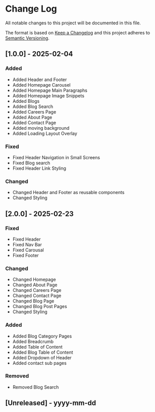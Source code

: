 # Change Log

All notable changes to this project will be documented in this file.

The format is based on [Keep a Changelog](http://keepachangelog.com/)
and this project adheres to [Semantic Versioning](http://semver.org/).

## [1.0.0] - 2025-02-04

### Added

- Added Header and Footer
- Added Homepage Carousel
- Added Homepage Main Paragraphs
- Added Homepage Image Snippets
- Added Blogs
- Added Blog Search
- Added Careers Page
- Added About Page
- Added Contact Page
- Added moving background
- Added Loading Layout Overlay

### Fixed

- Fixed Header Navigation in Small Screens
- Fixed Blog search
- Fixed Header Link Styling

### Changed

- Changed Header and Footer as reusable components
- Changed Styling

## [2.0.0] - 2025-02-23

### Fixed

- Fixed Header
- Fixed Nav Bar
- Fixed Carousal
- Fixed Footer

### Changed

- Changed Homepage
- Changed About Page
- Changed Careers Page
- Changed Contact Page
- Changed Blog Page
- Changed Blog Post Pages
- Changed Styling

### Added

- Added Blog Category Pages
- Added Breadcrumb
- Added Table of Content
- Added Blog Table of Content
- Added Dropdown of Header
- Added contact sub pages

### Removed

- Removed Blog Search

## [Unreleased] - yyyy-mm-dd
